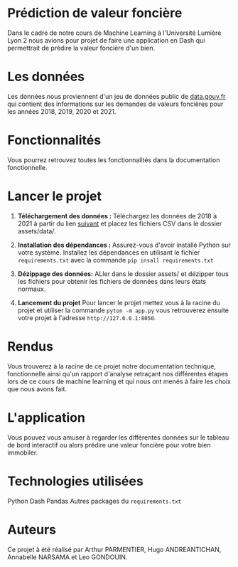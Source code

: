 # Prédiction de valeur foncière

Dans le cadre de notre cours de Machine Learning à l'Université Lumière Lyon 2 nous avions pour projet de faire une application en Dash qui permettrait de prédire la valeur foncière d'un bien.

# Les données

Les données nous proviennent d'un jeu de données public de [data.gouv.fr](https://www.data.gouv.fr/fr/datasets/demandes-de-valeurs-foncieres/) qui contient des informations sur les demandes de valeurs foncières pour les années 2018, 2019, 2020 et 2021.

# Fonctionnalités

Vous pourrez retrouvez toutes les fonctionnalités dans la documentation fonctionnelle. 

# Lancer le projet

1. **Téléchargement des données :** Téléchargez les données de 2018 à 2021 à partir du lien [suivant](https://www.data.gouv.fr/fr/datasets/demandes-de-valeurs-foncieres/) et placez les fichiers CSV dans le dossier assets/data/.

2. **Installation des dépendances :** Assurez-vous d'avoir installé Python sur votre système. Installez les dépendances en utilisant le fichier `requirements.txt` avec la commande `pip insall requirements.txt`

3. **Dézippage des données:** ALler dans le dossier assets/ et dézipper tous les fichiers pour obtenir les fichiers de données dans leurs états normaux.

3. **Lancement du projet** Pour lancer le projet mettez vous à la racine du projet et utiliser la commande `pyton -m app.py` vous retrouverez ensuite votre projet à l'adresse `http://127.0.0.1:8050`.

# Rendus
Vous trouverez à la racine de ce projet notre documentation technique, fonctionnelle ainsi qu'un rapport d'analyse retraçant nos différentes étapes lors de ce cours de machine learning et qui nous ont menés à faire les choix que nous avons fait.

# L'application
Vous pouvez vous amuser à regarder les différentes données sur le tableau de bord interactif ou alors prédire une valeur foncière pour votre bien immobiler.

# Technologies utilisées
Python
Dash
Pandas
Autres packages du `requirements.txt`

# Auteurs

Ce projet à été réalisé par Arthur PARMENTIER, Hugo ANDREANTICHAN, Annabelle NARSAMA et Leo GONDOUIN. 
